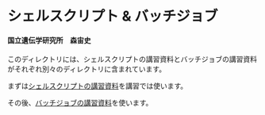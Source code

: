 # シェルスクリプト & バッチジョブ
#### 国立遺伝学研究所　森宙史

このディレクトリには、シェルスクリプトの講習資料とバッチジョブの講習資料がそれぞれ別々のディレクトリに含まれています。

まずは[シェルスクリプトの講習資料](https://github.com/genome-sci/basic_course_2022/tree/main/2/shellscript)を講習では使います。

その後、[バッチジョブの講習資料](https://github.com/genome-sci/basic_course_2022/tree/main/2/batchjob)を使います。
